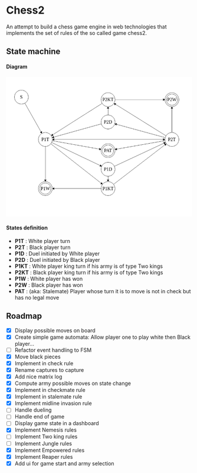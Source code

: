# Chess2

An attempt to build a chess game engine in web technologies that implements the set of rules of the so called game chess2.

## State machine

#### Diagram

![Chess2 FSM](/modeling/fsm.png?raw=true)

#### States definition

<!-- - **S** 		: Start -->
- **P1T** 	: White player turn
- **P2T** 	: Black player turn
- **P1D** 	: Duel initiated by White player
- **P2D** 	: Duel initiated by Black player
- **P1KT** 	: White player king turn if his army is of type Two kings
- **P2KT** 	: Black player king turn if his army is of type Two kings
- **P1W** 	: White player has won
- **P2W** 	: Black player has won
- **PAT** 	: (aka: Stalemate) Player whose turn it is to move is not in check but has no legal move

## Roadmap

- [x] Display possible moves on board
- [X] Create simple game automata: Allow player one to play white then Black player...
- [ ] Refactor event handling to FSM
- [X] Move black pieces
- [X] Implement in check rule
- [X] Rename captures to capture
- [X] Add nice matrix log
- [X] Compute army possible moves on state change
- [X] Implement in checkmate rule
- [X] Implement in stalemate rule
- [X] Implement midline invasion rule
- [ ] Handle dueling
- [ ] Handle end of game
- [ ] Display game state in a dashboard
- [X] Implement Nemesis rules
- [ ] Implement Two king rules
- [ ] Implement Jungle rules
- [X] Implement Empowered rules
- [X] Implement Reaper rules
- [X] Add ui for game start and army selection
